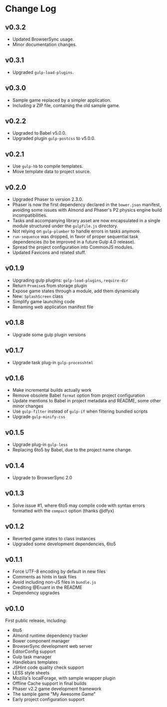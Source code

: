 Change Log
===============================================================================


v0.3.2
-------------------------------------------------------------------------------

*   Updated BrowserSync usage.
*   Minor documentation changes.


v0.3.1
-------------------------------------------------------------------------------

*   Upgraded `gulp-load-plugins`.


v0.3.0
-------------------------------------------------------------------------------

*   Sample game replaced by a simpler application.
*   Including a ZIP file, containing the old sample game.


v0.2.2
-------------------------------------------------------------------------------

*   Upgraded to Babel v5.0.0.
*   Upgraded plugin `gulp-postcss` to v5.0.0.


v0.2.1
-------------------------------------------------------------------------------

*   Use `gulp-hb` to compile templates.
*   Move template data to project source.


v0.2.0
-------------------------------------------------------------------------------

*   Upgraded Phaser to version 2.3.0.
*   Phaser is now the first dependency declared in the `bower.json` manifest,
    avoiding some issues with Almond and Phaser's P2 physics engine build
    incompatibilities.
*   Tasks and accompanying library asset are now encapsulated in a single
    module structured under the `gulpfile.js` directory.
*   Not relying on `gulp-plumber` to handle errors in tasks anymore.
*   `run-sequence` was dropped, in favor of proper sequential task
    dependencies (to be improved in a future Gulp 4.0 release).
*   Spread the project configuration into CommonJS modules.
*   Updated Favicons and related stuff.


v0.1.9
-------------------------------------------------------------------------------

*   Upgrading gulp plugins: `gulp-load-plugins`, `require-dir`
*   Return `Promise`s from storage plugin
*   Expose game states through a module, add them dynamically
*   New: `SplashScreen` class
*   Simplify game launching code
*   Renaming web application manifest file


v0.1.8
-------------------------------------------------------------------------------

*   Upgrade some gulp plugin versions


v0.1.7
-------------------------------------------------------------------------------

*   Upgrade task plug-in `gulp-processhtml`


v0.1.6
-------------------------------------------------------------------------------

*   Make incremental builds actually work
*   Remove obsolete Babel `format` option from project configuration
*   Update mentions to Babel in project metadata and README, some other minor 
    changes
*   Use `gulp-filter` instead of `gulp-if` when filtering bundled scripts
*   Upgrade `gulp-minify-css`


v0.1.5
-------------------------------------------------------------------------------

*   Upgrade plug-in `gulp-less`
*   Replacing 6to5 by Babel, due to the project name change.


v0.1.4
-------------------------------------------------------------------------------

*   Upgrade to BrowserSync 2.0


v0.1.3
-------------------------------------------------------------------------------

*   Solve issue #1, where 6to5 may compile code with syntax errors formatted 
    with the `compact` option (thanks @dfyx)


v0.1.2
-------------------------------------------------------------------------------

*   Reverted game states to class instances
*   Upgraded some development dependencies, 6to5


v0.1.1
-------------------------------------------------------------------------------

*   Force UTF-8 encoding by default in new files
*   Comments as hints in task files
*   Avoid including non-JS files in `bundle.js`
*   Crediting @Eruant in the README
*   Dependency upgrades


v0.1.0
-------------------------------------------------------------------------------

First public release, including:

*   6to5
*   Almond runtime dependency tracker
*   Bower component manager
*   BrowserSync development web server
*   EditorConfig support
*   Gulp task manager
*   Handlebars templates
*   JSHint code quality check support
*   LESS style sheets
*   Mozilla's localForage, with sample wrapper plugin
*   Offline Cache support in final builds
*   Phaser v2.2 game development framework
*   The sample game "My Awesome Game"
*   Early project configuration support
